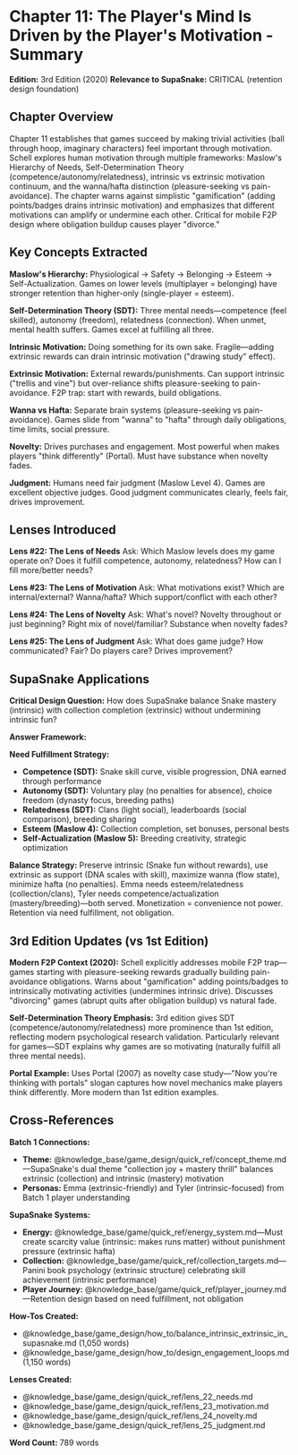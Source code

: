 # Chapter 11: The Player's Mind Is Driven by the Player's Motivation - Summary

**Edition:** 3rd Edition (2020)
**Relevance to SupaSnake:** CRITICAL (retention design foundation)

## Chapter Overview

Chapter 11 establishes that games succeed by making trivial activities (ball through hoop, imaginary characters) feel important through motivation. Schell explores human motivation through multiple frameworks: Maslow's Hierarchy of Needs, Self-Determination Theory (competence/autonomy/relatedness), intrinsic vs extrinsic motivation continuum, and the wanna/hafta distinction (pleasure-seeking vs pain-avoidance). The chapter warns against simplistic "gamification" (adding points/badges drains intrinsic motivation) and emphasizes that different motivations can amplify or undermine each other. Critical for mobile F2P design where obligation buildup causes player "divorce."

## Key Concepts Extracted

**Maslow's Hierarchy:** Physiological → Safety → Belonging → Esteem → Self-Actualization. Games on lower levels (multiplayer = belonging) have stronger retention than higher-only (single-player = esteem).

**Self-Determination Theory (SDT):** Three mental needs—competence (feel skilled), autonomy (freedom), relatedness (connection). When unmet, mental health suffers. Games excel at fulfilling all three.

**Intrinsic Motivation:** Doing something for its own sake. Fragile—adding extrinsic rewards can drain intrinsic motivation ("drawing study" effect).

**Extrinsic Motivation:** External rewards/punishments. Can support intrinsic ("trellis and vine") but over-reliance shifts pleasure-seeking to pain-avoidance. F2P trap: start with rewards, build obligations.

**Wanna vs Hafta:** Separate brain systems (pleasure-seeking vs pain-avoidance). Games slide from "wanna" to "hafta" through daily obligations, time limits, social pressure.

**Novelty:** Drives purchases and engagement. Most powerful when makes players "think differently" (Portal). Must have substance when novelty fades.

**Judgment:** Humans need fair judgment (Maslow Level 4). Games are excellent objective judges. Good judgment communicates clearly, feels fair, drives improvement.

## Lenses Introduced

**Lens #22: The Lens of Needs**
Ask: Which Maslow levels does my game operate on? Does it fulfill competence, autonomy, relatedness? How can I fill more/better needs?

**Lens #23: The Lens of Motivation**
Ask: What motivations exist? Which are internal/external? Wanna/hafta? Which support/conflict with each other?

**Lens #24: The Lens of Novelty**
Ask: What's novel? Novelty throughout or just beginning? Right mix of novel/familiar? Substance when novelty fades?

**Lens #25: The Lens of Judgment**
Ask: What does game judge? How communicated? Fair? Do players care? Drives improvement?

## SupaSnake Applications

**Critical Design Question:** How does SupaSnake balance Snake mastery (intrinsic) with collection completion (extrinsic) without undermining intrinsic fun?

**Answer Framework:**

**Need Fulfillment Strategy:**
- **Competence (SDT):** Snake skill curve, visible progression, DNA earned through performance
- **Autonomy (SDT):** Voluntary play (no penalties for absence), choice freedom (dynasty focus, breeding paths)
- **Relatedness (SDT):** Clans (light social), leaderboards (social comparison), breeding sharing
- **Esteem (Maslow 4):** Collection completion, set bonuses, personal bests
- **Self-Actualization (Maslow 5):** Breeding creativity, strategic optimization

**Balance Strategy:** Preserve intrinsic (Snake fun without rewards), use extrinsic as support (DNA scales with skill), maximize wanna (flow state), minimize hafta (no penalties). Emma needs esteem/relatedness (collection/clans), Tyler needs competence/actualization (mastery/breeding)—both served. Monetization = convenience not power. Retention via need fulfillment, not obligation.

## 3rd Edition Updates (vs 1st Edition)

**Modern F2P Context (2020):** Schell explicitly addresses mobile F2P trap—games starting with pleasure-seeking rewards gradually building pain-avoidance obligations. Warns about "gamification" adding points/badges to intrinsically motivating activities (undermines intrinsic drive). Discusses "divorcing" games (abrupt quits after obligation buildup) vs natural fade.

**Self-Determination Theory Emphasis:** 3rd edition gives SDT (competence/autonomy/relatedness) more prominence than 1st edition, reflecting modern psychological research validation. Particularly relevant for games—SDT explains why games are so motivating (naturally fulfill all three mental needs).

**Portal Example:** Uses Portal (2007) as novelty case study—"Now you're thinking with portals" slogan captures how novel mechanics make players think differently. More modern than 1st edition examples.

## Cross-References

**Batch 1 Connections:**
- **Theme:** @knowledge_base/game_design/quick_ref/concept_theme.md—SupaSnake's dual theme "collection joy + mastery thrill" balances extrinsic (collection) and intrinsic (mastery) motivation
- **Personas:** Emma (extrinsic-friendly) and Tyler (intrinsic-focused) from Batch 1 player understanding

**SupaSnake Systems:**
- **Energy:** @knowledge_base/game/quick_ref/energy_system.md—Must create scarcity value (intrinsic: makes runs matter) without punishment pressure (extrinsic hafta)
- **Collection:** @knowledge_base/game/quick_ref/collection_targets.md—Panini book psychology (extrinsic structure) celebrating skill achievement (intrinsic performance)
- **Player Journey:** @knowledge_base/game/quick_ref/player_journey.md—Retention design based on need fulfillment, not obligation

**How-Tos Created:**
- @knowledge_base/game_design/how_to/balance_intrinsic_extrinsic_in_supasnake.md (1,050 words)
- @knowledge_base/game_design/how_to/design_engagement_loops.md (1,150 words)

**Lenses Created:**
- @knowledge_base/game_design/quick_ref/lens_22_needs.md
- @knowledge_base/game_design/quick_ref/lens_23_motivation.md
- @knowledge_base/game_design/quick_ref/lens_24_novelty.md
- @knowledge_base/game_design/quick_ref/lens_25_judgment.md

**Word Count:** 789 words
